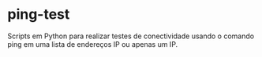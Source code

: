 # ping-test
Scripts em Python para realizar testes de conectividade usando o comando ping em uma lista de endereços IP ou apenas um IP.
